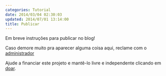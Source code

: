 ```yaml
---
categories: Tutorial
date: 2014/03/04 02:30:03
updated: 2014/07/01 13:14:00
title: Publicar
---
```

Em breve instruções para publicar no blog!

Caso demore muito pra aparecer alguma coisa aqui, reclame com o [administrador](../contato)

Ajude a financiar este projeto e mantê-lo livre e independente clicando em [doar](../doar).
